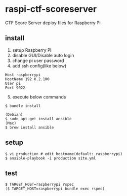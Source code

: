 # raspi-ctf-scoreserver

CTF Score Server deploy files for Raspberry Pi

## install

1. setup Raspberry Pi
2. disable GUI/Disable auto login
3. change pi user password
4. add ssh config(like below)

  ```
  Host raspberrypi
  HostName 192.0.2.100
  User pi
  Port 9022
  ```

5. execute below commands

```
$ bundle install

(Debian)
$ sudo apt-get install ansible
(Mac)
$ brew install ansible
```

## setup

```
$ vi production # edit hostname(default: raspberrypi)
$ ansible-playbook -i production site.yml
```

## test

```
$ TARGET_HOST=raspberrypi rspec
($ TARGET_HOST=raspberrypi bundle exec rspec)
```
